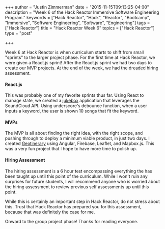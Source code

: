 +++
author = "Justin Zimmerman"
date = "2015-11-15T09:13:25-04:00"
description = "Week 6 of the Hack Reactor Immersive Software Engineering Program."
keywords = ["Hack Reactor", "Hack", "Reactor", "Bootcamp", "Immersive", "Software Engineering", "Software", "Engineering"]
tags = ["Hack Reactor"]
title = "Hack Reactor Week 6"
topics = ["Hack Reactor"]
type = "post"

+++

Week 6 at Hack Reactor is when curriculum starts to shift from small "sprints" to the larger project phase. For the first time at Hack Reactor, we were given a React.js sprint! After the React.js sprint we had two days to create our MVP projects. At the end of the week, we had the dreaded hiring assessment.

#### React.js

This was probably one of my favorite sprints thus far. Using React to manage state, we created a [jukebox](https://jz-jukebox.herokuapp.com/) application that leverages the SoundCloud API. Using underscore's debounce function, when a user inputs a keyword, the user is shown 10 songs that fit the keyword.


#### MVPs

The MVP is all about finding the right idea, with the right scope, and pushing through to deploy a minimum viable product, in just two days. I created [Geotinerary](https://geotinerary.herokuapp.com/#/) using Angular, Firebase, Leaflet, and Mapbox.js. This was a very fun project that I hope to have more time to polish up.

#### Hiring Assessment

The hiring assessment is a 6 hour test encompassing everything the has been taught up until this point of the curriculum. While I won't ruin any surprises for future students, I will recommend anyone who is worried about the hiring assessment to review previous self assessments up until this point.

While this is certainly an important step in Hack Reactor, do not stress about this. Trust that Hack Reactor has prepared you for this assessment, because that was definitely the case for me.

Onward to the group project phase! Thanks for reading everyone.
